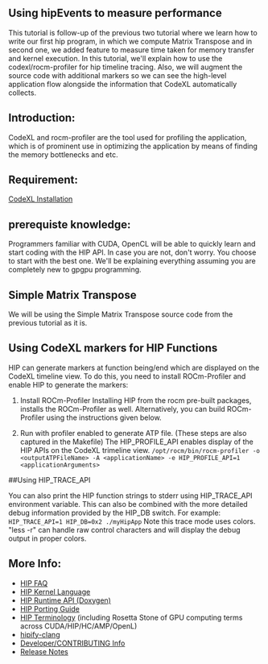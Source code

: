 ## Using hipEvents to measure performance ###

This tutorial is follow-up of the previous two tutorial where we learn how to write our first hip program, in which we compute Matrix Transpose and in second one, we added feature to measure time taken for memory transfer and kernel execution. In this tutorial, we'll explain how to use the codexl/rocm-profiler for hip timeline tracing.  Also, we will augment the source code with additional markers so we can see the high-level application flow alongside the information that CodeXL automatically collects.


## Introduction:

CodeXL and rocm-profiler are the tool used for profiling the application, which is of prominent use in optimizing the application by means of finding the memory bottlenecks and etc.

## Requirement:
[CodeXL Installation](http://gpuopen.com/compute-product/codexl/) 

## prerequiste knowledge:

Programmers familiar with CUDA, OpenCL will be able to quickly learn and start coding with the HIP API. In case you are not, don't worry. You choose to start with the best one. We'll be explaining everything assuming you are completely new to gpgpu programming.

## Simple Matrix Transpose 

We will be using the Simple Matrix Transpose source code from the previous tutorial as it is.

## Using CodeXL markers for HIP Functions

HIP can generate markers at function being/end which are displayed on the CodeXL timeline view. To do this, you need to install ROCm-Profiler and enable HIP to generate the markers:

1. Install ROCm-Profiler Installing HIP from the rocm pre-built packages, installs the ROCm-Profiler as well. Alternatively, you can build ROCm-Profiler using the instructions given below.


2. Run with profiler enabled to generate ATP file.
(These steps are also captured in the Makefile)
The HIP_PROFILE_API enables display of the HIP APIs on the CodeXL trimeline view.
`/opt/rocm/bin/rocm-profiler -o <outputATPFileName> -A <applicationName> -e HIP_PROFILE_API=1 <applicationArguments>`

##Using HIP_TRACE_API

You can also print the HIP function strings to stderr using HIP_TRACE_API environment variable. This can also be combined with the more detailed debug information provided by the HIP_DB switch. For example:
`HIP_TRACE_API=1 HIP_DB=0x2 ./myHipApp`
Note this trace mode uses colors. "less -r" can handle raw control characters and will display the debug output in proper colors.

## More Info:
- [HIP FAQ](https://github.com/GPUOpen-ProfessionalCompute-Tools/HIP/docs/markdown/hip_faq.md)
- [HIP Kernel Language](https://github.com/GPUOpen-ProfessionalCompute-Tools/HIP/docs/markdown/hip_kernel_language.md)
- [HIP Runtime API (Doxygen)](http://gpuopen-professionalcompute-tools.github.io/HIP)
- [HIP Porting Guide](https://github.com/GPUOpen-ProfessionalCompute-Tools/HIP/docs/markdown/hip_porting_guide.md)
- [HIP Terminology](https://github.com/GPUOpen-ProfessionalCompute-Tools/HIP/docs/markdown/hip_terms.md) (including Rosetta Stone of GPU computing terms across CUDA/HIP/HC/AMP/OpenL)
- [hipify-clang](https://github.com/GPUOpen-ProfessionalCompute-Tools/HIP/hipify-clang/README.md)
- [Developer/CONTRIBUTING Info](https://github.com/GPUOpen-ProfessionalCompute-Tools/HIP/CONTRIBUTING.md)
- [Release Notes](https://github.com/GPUOpen-ProfessionalCompute-Tools/HIP/RELEASE.md)
